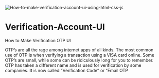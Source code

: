 ![How-to-make-verification-account-ui-using-html-css-js](https://user-images.githubusercontent.com/82109268/145258645-89ce606a-9d19-4b17-94f0-a4a26469c272.jpg)
# Verification-Account-UI
How to Make Verification OTP UI

OTP’s are all the rage among internet apps of all kinds. The most common use of OTP is when verifying a transaction using a VISA card online. Some OTP’s are small, while some can be ridiculously long for you to remember. OTP has taken a different name and is used for verification by some companies. It is now called “Verification Code” or “Email OTP
